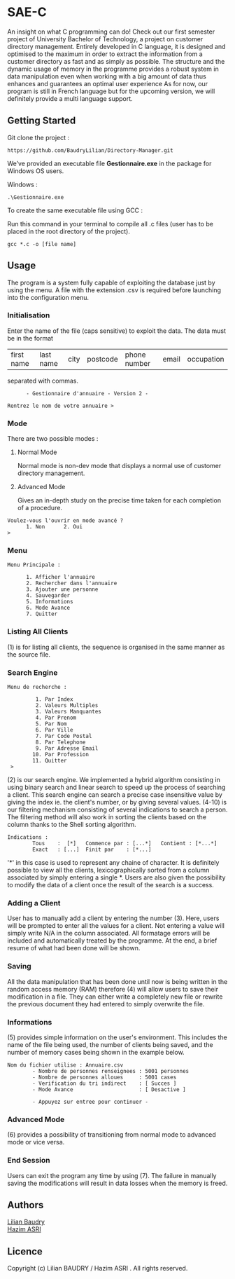 # SAE-C
An insight on what C programming can do! Check out our first semester project of University Bachelor of Technology, a project on customer directory management. Entirely developed in C language, it is designed and optimised to the maximum in order to extract the information from a customer directory as fast and as simply as possible. 
The structure and the dynamic usage of memory in the programme provides a robust system in data manipulation even when working with a big amount of data thus enhances and guarantees an optimal user experience As for now, our program is still in French language but for the upcoming version, we will definitely provide a multi language support.  

## Getting Started
Git clone the project :  
```
https://github.com/BaudryLilian/Directory-Manager.git
````
We’ve provided an executable file __Gestionnaire.exe__ in the package for Windows OS users. 

Windows :   
```
.\Gestionnaire.exe
```

To create the same executable file using GCC :  

Run this command in your terminal to compile all .c files (user has to be placed in the root directory of the project). 
```
gcc *.c -o [file name]
```


## Usage
The program is a system fully capable of exploiting the database just by using the menu. A file with the extension .csv is required before launching into the configuration menu.
### Initialisation

Enter the name of the file (caps sensitive) to exploit the data. The data must be in the format 

<table align="center">
	<td>first name</td>
	<td>last name</td>
	<td>city</td>
	<td>postcode</td>
	<td> phone number</td>
	<td>email</td>
	<td>occupation </td>
</table>

separated with commas.
```
      - Gestionnaire d'annuaire - Version 2 - 
      
Rentrez le nom de votre annuaire >
```
     
### Mode
There are two possible modes : 
1. Normal Mode  

   Normal mode is non-dev mode that displays a normal use of customer directory management.
   
2. Advanced Mode  

   Gives an in-depth study on the precise time taken for each completion of a procedure.

```
Voulez-vous l'ouvrir en mode avancé ?
      1. Non      2. Oui
>
```

### Menu
```
Menu Principale : 

      1. Afficher l'annuaire
      2. Rechercher dans l'annuaire
      3. Ajouter une personne
      4. Sauvegarder
      5. Informations
      6. Mode Avance
      7. Quitter

```
### Listing All Clients

(1) is for listing all clients, the sequence is organised in the same manner as the source file.
### Search Engine

```
Menu de recherche :

         1. Par Index
         2. Valeurs Multiples
         3. Valeurs Manquantes
         4. Par Prenom
         5. Par Nom
         6. Par Ville
         7. Par Code Postal
         8. Par Telephone
         9. Par Adresse Email
        10. Par Profession
        11. Quitter
 >
```
(2) is our search engine. We implemented a hybrid algorithm consisting in using binary search and linear search to speed up the process of searching a client. This search engine can search a precise case insensitive value by giving the index ie. the client's number, or by giving several values. (4-10) is our filtering mechanism consisting of several indications to search a person.  The filtering method will also work in sorting the clients based on the column thanks to the Shell sorting algorithm.  

```
Indications :
        Tous    :  [*]   Commence par : [...*]   Contient : [*...*]
        Exact   : [...]  Finit par    : [*...]
```

'*' in this case is used to represent any chaine of character. It is definitely possible to view all the clients, lexicographically sorted from a column associated by simply entering a single *.
Users are also given the possibility to modify the data of a client once the result of the search is a success. 

### Adding a Client
 
User has to manually add a client by entering the number (3). Here, users will be prompted to enter all the values for a client. Not entering a value will simply write N/A in the column associated. All formatage errors will be included and automatically treated by the programme. At the end, a brief resume of what had been done will be shown.
### Saving 

All the data manipulation that has been done until now is being written in the random access memory (RAM) therefore (4) will allow users to save their modification in a file. They can either write a completely new file or rewrite the previous document they had entered to simply overwrite the file. 

### Informations

(5) provides simple information on the user's environment. This includes the name of the file being used, the number of clients being saved, and the number of memory cases being shown in the example below.  

```
Nom du fichier utilise : Annuaire.csv
        - Nombre de personnes renseignees : 5001 personnes
        - Nombre de personnes alloues     : 5001 cases
        - Verification du tri indirect    : [ Succes ]
        - Mode Avance                     : [ Desactive ]

        - Appuyez sur entree pour continuer -
```

### Advanced Mode

(6) provides a possibility of transitioning from normal mode to advanced mode or vice versa. 

### End Session

Users can exit the program any time by using (7). The failure in manually saving the modifications will result in data losses when the memory is freed. 

## Authors
[Lilian Baudry](https://github.com/BaudryLilian)  
[Hazim ASRI](https://github.com/jimasr)
## Licence
Copyright (c) Lilian BAUDRY / Hazim ASRI . All rights reserved.

